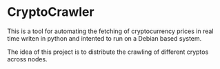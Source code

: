 # CryptoCrawler
This is a tool for automating the fetching of cryptocurrency prices in real time
writen in python and intented to run on a Debian based system.

The idea of this project is to distribute the crawling of different cryptos across nodes.
